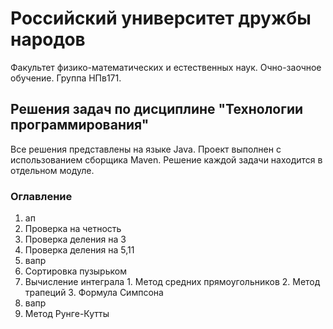 # Российский университет дружбы народов
Факультет физико-математических и естественных наук. Очно-заочное обучение. Группа НПв171.
## Решения задач по дисциплине "Технологии программирования"
Все решения представлены на языке Java. Проект выполнен с использованием сборщика Maven. Решение каждой задачи находится в отдельном модуле.
### Оглавление
1. ап
  1. Проверка на четность
  2. Проверка деления на 3
  3. Проверка деления на 5,11
2. вапр
  1. Сортировка пузырьком
  2. Вычисление интеграла
    1. Метод средних прямоугольников
    2. Метод трапеций
    3. Формула Симпсона
3. вапр
  1. Метод Рунге-Кутты